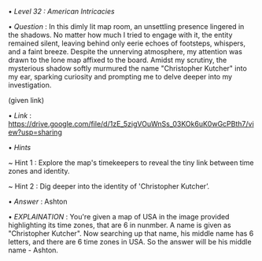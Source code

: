 • *Level 32 : American Intricacies*

• *Question* : In this dimly lit map room, an unsettling presence lingered in the shadows. No matter how much I tried to engage with it, the entity remained silent, leaving behind only eerie echoes of footsteps, whispers, and a faint breeze. Despite the unnerving atmosphere, my attention was drawn to the lone map affixed to the board. Amidst my scrutiny, the mysterious shadow softly murmured the name "Christopher Kutcher" into my ear, sparking curiosity and prompting me to delve deeper into my investigation.

(given link)

• *Link* : https://drive.google.com/file/d/1zE_5zigVOuWnSs_03KOk6uK0wGcPBth7/view?usp=sharing

• *Hints*

~ Hint 1 : Explore the map's timekeepers to reveal the tiny link between time zones and identity.

~ Hint 2 : Dig deeper into the identity of 'Christopher Kutcher’.

• *Answer* : Ashton

• *EXPLAINATION* : You're given a map of USA in the image provided highlighting its time zones, that are 6 in nunmber. A name is given as "Christopher Kutcher". Now searching up that name, his middle name has 6 letters, and there are 6 time zones in USA. So the answer will be his middle name - Ashton.
